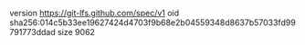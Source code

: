 version https://git-lfs.github.com/spec/v1
oid sha256:014c5b33ee19627424d4703f9b68e2b04559348d8637b57033fd99791773ddad
size 9062
